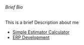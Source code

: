 <html>
  
  <h6>Brief Bio</h6>
  <p>This is a brief Description about me</p>
  <ul>
  <li><a href='/simple_estimator'>Simple Estimator Calculator</a></li>
  <li><a href='#'>ERP Development</li>
  </ul>
  
  
  
  
  
  </html>
